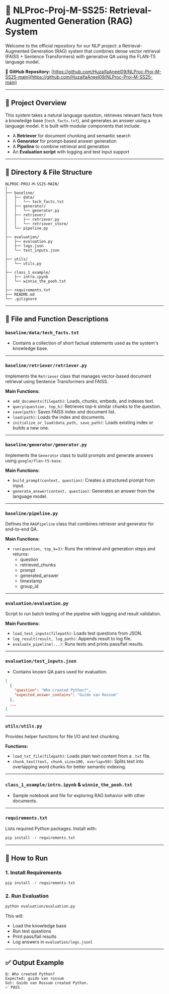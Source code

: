 # 🧠 NLProc-Proj-M-SS25: Retrieval-Augmented Generation (RAG) System

Welcome to the official repository for our NLP project: a Retrieval-Augmented Generation (RAG) system that combines dense vector retrieval (FAISS + Sentence Transformers) with generative QA using the FLAN-T5 language model.

🔗 **GitHub Repository:** [https://github.com/HuzaifaAneel09/NLProc-Proj-M-SS25-main](https://github.com/HuzaifaAneel09/NLProc-Proj-M-SS25-main)

---

## 📌 Project Overview

This system takes a natural language question, retrieves relevant facts from a knowledge base (`tech_facts.txt`), and generates an answer using a language model. It is built with modular components that include:

- A **Retriever** for document chunking and semantic search
- A **Generator** for prompt-based answer generation
- A **Pipeline** to combine retrieval and generation
- An **Evaluation script** with logging and test input support

---

## 📂 Directory & File Structure

```
NLPROC-PROJ-M-SS25-MAIN/
│
├── baseline/
│   ├── data/
│   │   └── tech_facts.txt
│   ├── generator/
│   │   └── generator.py
│   ├── retriever/
│   │   ├── retriever.py
│   │   └── retriever_store/
│   └── pipeline.py
│
├── evaluation/
│   ├── evaluation.py
│   ├── logs.json
│   └── test_inputs.json
│
├── utils/
│   └── utils.py
│
├── class_1_example/
│   ├── intro.ipynb
│   └── winnie_the_pooh.txt
│
├── requirements.txt
├── README.md
└── .gitignore
```

---

## 📘 File and Function Descriptions

### `baseline/data/tech_facts.txt`
- Contains a collection of short factual statements used as the system's knowledge base.

---

### `baseline/retriever/retriever.py`
Implements the `Retriever` class that manages vector-based document retrieval using Sentence Transformers and FAISS.

**Main Functions:**
- `add_documents(filepath)`: Loads, chunks, embeds, and indexes text.
- `query(question, top_k)`: Retrieves top-k similar chunks to the question.
- `save(path)`: Saves FAISS index and document list.
- `load(path)`: Loads the index and documents.
- `initialize_or_load(data_path, save_path)`: Loads existing index or builds a new one.

---

### `baseline/generator/generator.py`
Implements the `Generator` class to build prompts and generate answers using `google/flan-t5-base`.

**Main Functions:**
- `build_prompt(context, question)`: Creates a structured prompt from input.
- `generate_answer(context, question)`: Generates an answer from the language model.

---

### `baseline/pipeline.py`
Defines the `RAGPipeline` class that combines retriever and generator for end-to-end QA.

**Main Functions:**
- `run(question, top_k=3)`: Runs the retrieval and generation steps and returns:
  - question
  - retrieved_chunks
  - prompt
  - generated_answer
  - timestamp
  - group_id

---

### `evaluation/evaluation.py`
Script to run batch testing of the pipeline with logging and result validation.

**Main Functions:**
- `load_test_inputs(filepath)`: Loads test questions from JSON.
- `log_result(result, log_path)`: Appends result to log file.
- `evaluate_pipeline(...)`: Runs tests and prints pass/fail results.

---

### `evaluation/test_inputs.json`
- Contains known QA pairs used for evaluation.
```json
[
  {
    "question": "Who created Python?",
    "expected_answer_contains": "Guido van Rossum"
  },
  ...
]
```

---

### `utils/utils.py`

Provides helper functions for file I/O and text chunking.

**Functions:**

* `load_txt_file(filepath)`: Loads plain text content from a `.txt` file.
* `chunk_text(text, chunk_size=100, overlap=50)`: Splits text into overlapping word chunks for better semantic indexing.

---

### `class_1_example/intro.ipynb` & `winnie_the_pooh.txt`

* Sample notebook and file for exploring RAG behavior with other documents.

---

### `requirements.txt`

Lists required Python packages. Install with:

```bash
pip install -r requirements.txt
```

---

## 🚀 How to Run

### 1. Install Requirements

```bash
pip install -r requirements.txt
```

### 2. Run Evaluation

```bash
python evaluation/evaluation.py
```

This will:

* Load the knowledge base
* Run test questions
* Print pass/fail results
* Log answers in `evaluation/logs.jsonl`

---

## ✅ Output Example

```
Q: Who created Python?
Expected: guido van rossum
Got: Guido van Rossum created Python.
✅ PASS
```
